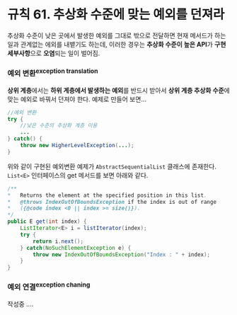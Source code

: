 # 규칙 61. 추상화 수준에 맞는 예외를 던져라
추상화 수준이 낮은 곳에서 발생한 예외를 그대로 밖으로 전달하면 현재 메서드가 하는일과 관계없는 에외를 내뱉기도 하는데, 이러한 경우는 **추상화 수준이 높은 API**가 **구현 세부사항**으로 **오염**되는 일이 벌어짐.

### 예외 변환<sup>exception translation</sup>
**상위 계층**에서는 **하위 계층에서 발생하는 예외**를 반드시 받아서 **상위 계층 추상화 수준**에 맞는 예외로 바꿔서 던져야 한다.
예제로 만들어 보면...
```java
//예외 변환
try {
	//낮은 수준의 추상화 계층 이용
	...
} catch() {
	throw new HigherLevelException(...);
}
```
위와 같이 구현된 예외변환 예제가 `AbstractSequentialList` 클래스에 존재한다. `List<E>` 인터페이스의 get 메서드를 보면 아래와 같다.
```java
/**
*	Returns the element at the specified position in this list.
*	@throws IndexOutOfBoundsException if the index is out of range
*	({@code index <0 || index >= size()}).
*/
public E get(int index) {
	ListIterator<E> i = listIterator(index);
	try {
		return i.next();
	} catch(NoSuchElementException e) {
		throw new IndexOutOfBoundsException("Index : " + index);
	}
}	
```

### 예외 연결<sup>exception chaning</sup>
작성중 ....